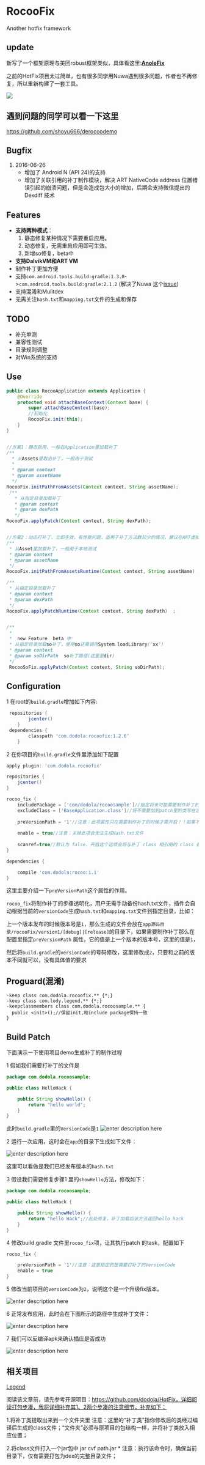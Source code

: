 # RocooFix

Another hotfix framework

## update
新写了一个框架原理与美团robust框架类似，具体看这里:[**AnoleFix**](https://github.com/dodola/AnoleFix)

之前的HotFix项目太过简单，也有很多同学用Nuwa遇到很多问题，作者也不再修复，所以重新构建了一套工具。

![](images/device-2016-05-28-010835.png)


## 遇到问题的同学可以看一下这里
https://github.com/shoyu666/derocoodemo


## Bugfix
1. 2016-06-26 
   * 增加了 Android N (API 24)的支持
   * 增加了关联引用的补丁制作模块，解决 ART NativeCode address 位置错误引起的崩溃问题，但是会造成包大小的增加，后期会支持微信提出的 Dexdiff 技术

## Features
* **支持两种模式**：
  1. 静态修复某种情况下需要重启应用。
  2. 动态修复，无需重启应用即可生效。
  3. 新增so修复，beta中
* **支持DalvikVM和ART VM**
* 制作补丁更加方便
* 支持`com.android.tools.build:gradle:1.3.0`->`com.android.tools.build:gradle:2.1.2` (解决了Nuwa 这个[issue][1])
* 支持混淆和Mulitdex
* 无需关注`hash.txt`和`mapping.txt`文件的生成和保存

## TODO
* 补充单测
* 兼容性测试
* 目录规则调整
* 对Win系统的支持

## Use
```java
public class RocooApplication extends Application {
    @Override
    protected void attachBaseContext(Context base) {
        super.attachBaseContext(base);
        //初始化
        RocooFix.init(this);
    }
}


//方案1：静态启用，一般在Application里加载补丁
/**
  * 从Assets里取出补丁，一般用于测试
  *
  * @param context
  * @param assetName
  */
RocooFix.initPathFromAssets(Context context, String assetName);
 /**
   * 从指定目录加载补丁
   * @param context
   * @param dexPath
   */
RocooFix.applyPatch(Context context, String dexPath);


//方案2：动态打补丁，立即生效，有性能问题，适用于补丁方法数较少的情况，建议在ART虚拟机里启用该模式
/**
 * 从Asset里加载补丁，一般用于本地测试
 * @param context
 * @param assetName
 */
RocooFix.initPathFromAssetsRuntime(Context context, String assetName) ;

/**
 * 从指定目录加载补丁
 * @param context
 * @param dexPath
 */ 
RocooFix.applyPatchRuntime(Context context, String dexPath)  ;


/**
 *  
 *  new Feature  beta 中
 * 从指定目录加载so补丁，使用so还需调用System.loadLibrary("xx")
 * @param context
 * @param soDirPath  so补丁路径(这里是dir)
 */ 
 RocooSoFix.applyPatch(Context context, String soDirPath);

```

## Configuration

1 在root的`build.gradle`增加如下内容:
```groovy
 repositories {
        jcenter()
    }
 dependencies {
        classpath 'com.dodola:rocoofix:1.2.6’
    }
```
2 在你项目的`build.gradle`文件里添加如下配置

```groovy
apply plugin: 'com.dodola.rocoofix'

repositories {
    jcenter()
}

rocoo_fix {
    includePackage = ['com/dodola/rocoosample']//指定将来可能需要制作补丁的package(就是指定插庄的范围)
    excludeClass = ['BaseApplication.class']//将不需要加到patch里的类写在这里(不需要插庄的类)
    
    preVersionPath = '1'//注意：此项属性只在需要制作补丁的时候才需开启！！如果不需要制作补丁则需要去掉此项
    
    enable = true//注意：关掉此项会无法生成Hash.txt文件
    
    scanref=true//默认为 false，开启这个选项会将与补丁 class 相引用的 class 都打入包中来解决 ART 虚拟机崩溃问题，功能 Beta 中
}

dependencies {

    compile 'com.dodola:rocoo:1.1'
}

```

这里主要介绍一下`preVersionPath`这个属性的作用。

`rocoo_fix`将制作补丁的步骤透明化，用户无需手动备份hash.txt文件，插件会自动根据当前的`versionCode`生成`hash.txt`和`mapping.txt`文件到指定目录，比如：

上一个版本发布的时候版本号是`1`，那么生成的文件会放在`app源码目录/rocooFix/version1/[debug]|[release]`的目录下，如果需要制作补丁那么在配置里指定`preVersionPath` 属性，它的值是上一个版本的版本号，这里的值是`1`，

然后将`build.gradle`的`versionCode`的号码修改，这里修改成`2`，只要和之前的版本不同就可以，没有具体值的要求


## Proguard(混淆)

```
-keep class com.dodola.rocoofix.** {*;}
-keep class com.lody.legend.** {*;}
-keepclassmembers class com.dodola.rocoosample.** {
  public <init>();//保留init,和include package保持一致
}
```

## Build Patch

下面演示一下使用项目demo生成补丁的制作过程

1 假如我们需要打补丁的文件是
```java
package com.dodola.rocoosample;

public class HelloHack {

    public String showHello() {
        return "hello world";
    }
}
```
此时`build.gradle`里的`VersionCode`是`1`
![enter description here](./images/1464264036709.jpg "1464264036709.jpg")

2 运行一次应用，这时会在`app`的目录下生成如下文件：

![enter description here](./images/1464264178068.jpg "1464264178068.jpg")

这里可以看做是我们已经发布版本的`hash.txt`


3 假设我们需要修复步骤1 里的`showHello`方法，修改如下：

```java
package com.dodola.rocoosample;

public class HelloHack {

    public String showHello() {
        return "hello Hack";//此处修复，补丁加载后该方法返回hello hack
    }
}

```

4 修改build.gradle 文件里`rocoo_fix`项，让其执行patch 的task，配置如下

```gradle
rocoo_fix {

    preVersionPath = '1'//注意：这里指定的是需要打补丁的VersionCode
    enable = true
}

```

5 修改当前项目的`versionCode`为`2`，说明这个是一个升级fix版本。

![enter description here](./images/1464264514735.jpg "1464264514735.jpg")

6 正常发布应用，此时会在下图所示的路径中生成补丁文件：

![enter description here](./images/1464264669463.jpg "1464264669463.jpg")


7 我们可以反编译apk来确认插庄是否成功

![enter description here](./images/QQ20160722-0.png "QQ20160722-0.png")

  
## 相关项目
[Legend](https://github.com/asLody/legend)



[1]:https://github.com/jasonross/Nuwa/issues/65



阅读该文章前，请先参考开源项目：https://github.com/dodola/HotFix，详细阅读打包步凑，我将详细补充其1、2两个步凑的注意细节，补充如下：

1.将补丁类提取出来到一个文件夹里 
注意：这里的“补丁类”指你修改后的类经过编译后生成的class文件；“文件夹”必须与原项目的包结构一样，并将补丁类放入相应位置；

2.将class文件打入一个jar包中 jar cvf path.jar * 
注意：执行该命令时，确保当前目录下，仅有需要打包为dex的完整目录文件；

